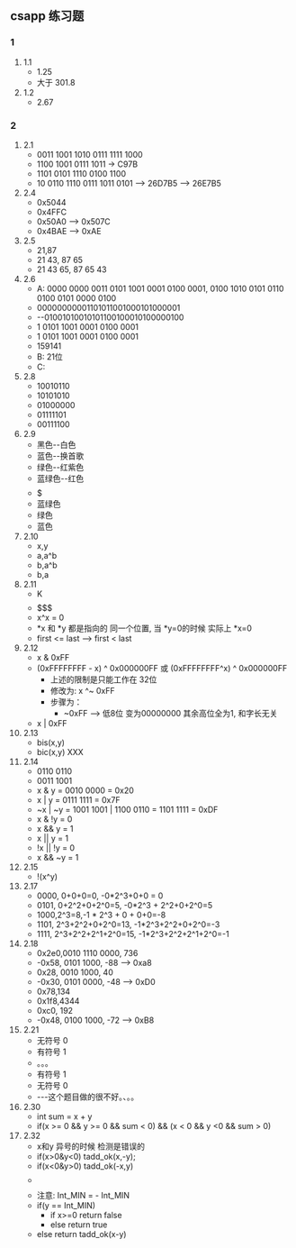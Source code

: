 ## csapp 练习题

### 1
1. 1.1
   - 1.25
   - 大于 301.8
2. 1.2
   - 2.67

### 2
1. 2.1
   - 0011 1001 1010 0111 1111 1000
   - 1100 1001 0111 1011 -> C97B
   - 1101 0101 1110 0100 1100
   - 10 0110 1110 0111 1011 0101 --> 26D7B5 --> 26E7B5
2. 2.4
   - 0x5044
   - 0x4FFC
   - 0x50A0 --> 0x507C
   - 0x4BAE --> 0xAE
3. 2.5
   - 21,87
   - 21 43, 87 65
   - 21 43 65, 87 65 43
4. 2.6
   - A: 0000 0000 0011 0101 1001 0001 0100 0001, 0100 1010 0101 0110 0100 0101 0000 0100
   - 00000000001101011001000101000001
   - --01001010010101100100010100000100
   - 1 0101 1001 0001 0100 0001
   - 1 0101 1001 0001 0100 0001
   - 159141
   - B: 21位
   - C: 
5. 2.8
   - 10010110
   - 10101010
   - 01000000
   - 01111101
   - 00111100
6. 2.9
   - 黑色--白色
   - 蓝色--换首歌
   - 绿色--红紫色
   - 蓝绿色--红色
   - $$$$$$$$$$$$$$$$$$$$$
   - 蓝绿色
   - 绿色
   - 蓝色
7. 2.10
   - x,y
   - a,a^b
   - b,a^b
   - b,a
8. 2.11
   - K
   - $$$$$$$$$$$
   - x^x = 0
   - *x 和 *y 都是指向的 同一个位置, 当 \*y=0的时候 实际上 \*x=0
   - first <= last --> first < last
9. 2.12
   - x & 0xFF
   - (0xFFFFFFFF - x) ^ 0x000000FF 或 (0xFFFFFFFF^x) ^ 0x000000FF
     - 上述的限制是只能工作在 32位
     - 修改为: x ^~ 0xFF
     - 步骤为：
       - ~0xFF --> 低8位 变为00000000 其余高位全为1, 和字长无关
   - x | 0xFF
10. 2.13
    - bis(x,y)
    - bic(x,y) XXX
11. 2.14
    - 0110 0110
    - 0011 1001
    - x & y = 0010 0000 = 0x20
    - x | y = 0111 1111 = 0x7F
    - ~x | ~y = 1001 1001 | 1100 0110 = 1101 1111 = 0xDF
    - x & !y = 0
    - x && y = 1
    - x || y = 1
    - !x || !y = 0
    - x && ~y = 1
12. 2.15
    - !(x^y)
13. 2.17
    - 0000, 0+0+0=0, -0*2^3+0+0 = 0
    - 0101, 0+2^2+0+2^0=5, -0*2^3 + 2^2+0+2^0=5
    - 1000,2^3=8,-1 * 2^3 + 0 + 0+0=-8
    - 1101, 2^3+2^2+0+2^0=13, -1*2^3+2^2+0+2^0=-3
    - 1111, 2^3+2^2+2^1+2^0=15, -1*2^3+2^2+2^1+2^0=-1
14. 2.18
    - 0x2e0,0010 1110 0000, 736
    - -0x58, 0101 1000, -88 --> 0xa8
    - 0x28, 0010 1000, 40
    - -0x30, 0101 0000, -48 --> 0xD0
    - 0x78,134
    - 0x1f8,4344
    - 0xc0, 192
    - -0x48, 0100 1000, -72 --> 0xB8
15. 2.21
    - 无符号 0
    - 有符号 1
    - 。。。
    - 有符号 1
    - 无符号 0
    - ---这个题目做的很不好。、。。
16. 2.30
    - int sum = x + y
    - if(x >= 0 && y >= 0 && sum < 0) && (x < 0 && y <0 && sum > 0)
17. 2.32
    - x和y 异号的时候 检测是错误的
    - if(x>0&y<0) tadd_ok(x,-y);
    - if(x<0&y>0) tadd_ok(-x,y)
    - $$$$$$$$$$$$$$$$$$$$$$$$$$$$
    - 注意: Int_MIN = - Int_MIN
    - if(y == Int_MIN)
      - if x>=0 return false
      - else return true
    - else return tadd_ok(x-y)

